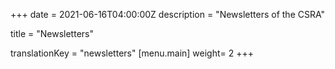 +++
date = 2021-06-16T04:00:00Z
description = "Newsletters of the CSRA"

title = "Newsletters"

translationKey = "newsletters"
[menu.main]
weight= 2
+++
